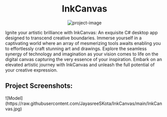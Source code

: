 <h1 align="center" id="title">InkCanvas</h1> <p align="center"><img src="https://socialify.git.ci/JayasreeSKota/InkCanvas/image?font=KoHo&amp;language=1&amp;name=1&amp;owner=1&amp;stargazers=1&amp;theme=Light" alt="project-image"></p> <p id="description">Ignite your artistic brilliance with InkCanvas: An exquisite C# desktop app designed to transcend creative boundaries. Immerse yourself in a captivating world where an array of mesmerizing tools awaits enabling you to effortlessly craft stunning art and drawings. Explore the seamless synergy of technology and imagination as your vision comes to life on the digital canvas capturing the very essence of your inspiration. Embark on an elevated artistic journey with InkCanvas and unleash the full potential of your creative expression.</p> <h2>Project Screenshots:</h2> 
![Model](https://raw.githubusercontent.com/JayasreeSKota/InkCanvas/main/InkCanvas.jpg)
